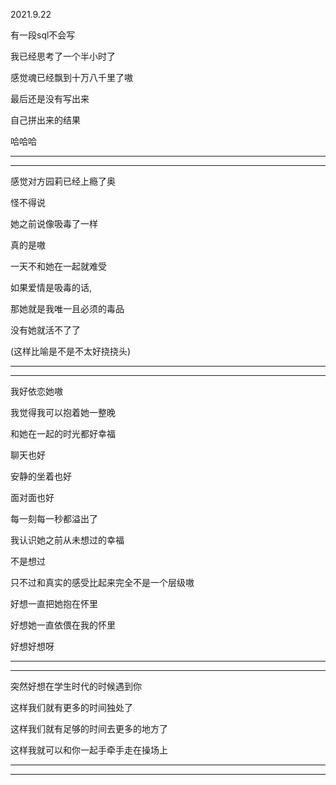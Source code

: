2021.9.22

有一段sql不会写

我已经思考了一个半小时了

感觉魂已经飘到十万八千里了嗷

最后还是没有写出来

自己拼出来的结果

哈哈哈

---------

-------

感觉对方园莉已经上瘾了奥

怪不得说

她之前说像吸毒了一样

真的是嗷

一天不和她在一起就难受

如果爱情是吸毒的话,

那她就是我唯一且必须的毒品

没有她就活不了了

(这样比喻是不是不太好挠挠头)

--------

-------

我好依恋她嗷

我觉得我可以抱着她一整晚

和她在一起的时光都好幸福

聊天也好

安静的坐着也好

面对面也好

每一刻每一秒都溢出了

我认识她之前从未想过的幸福

不是想过

只不过和真实的感受比起来完全不是一个层级嗷

好想一直把她抱在怀里

好想她一直依偎在我的怀里

好想好想呀

--------

----------

突然好想在学生时代的时候遇到你

这样我们就有更多的时间独处了

这样我们就有足够的时间去更多的地方了

这样我就可以和你一起手牵手走在操场上

-------

----------



